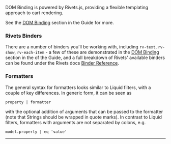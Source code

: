 DOM Binding is powered by Rivets.js, providing a flexible templating approach to cart rendering.

See the [DOM Binding] section in the Guide for more.

### Rivets Binders

There are a number of binders you'll be working with, including `rv-text`, `rv-show`, `rv-each-item` - a few of these are demonstrated in the [DOM Binding] section in the of the Guide, and a full breakdown of Rivets' available binders can be found under the Rivets docs [Binder Reference][].

### Formatters
The general syntax for formatters looks similar to Liquid filters, with a couple of key differences. In generic form, it can be seen as 
```
property | formatter
```

with the optional addition of arguments that can be passed to the formatter (note that Strings should be wrapped in quote marks). In contrast to Liquid filters, formatters with arguments are not separated by colons, e.g. 
```
model.property | eq 'value'
```

-----

[DOM Binding]: /pages/guide#dom-binding
[Binder Reference]: http://rivetsjs.com/docs/reference/